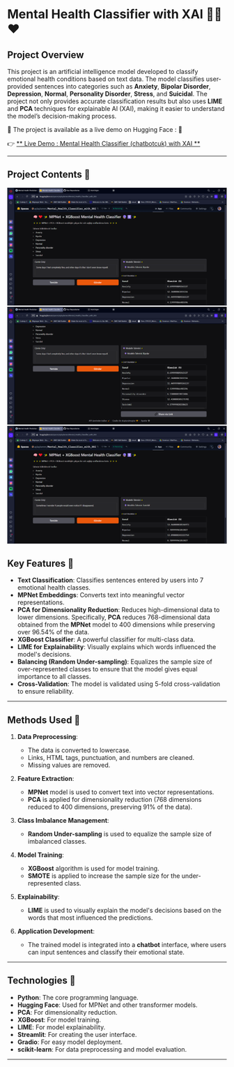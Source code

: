 # Mental Health Classifier with XAI 🌟🧠❤️

## Project Overview

This project is an artificial intelligence model developed to classify emotional health conditions based on text data. The model classifies user-provided sentences into categories such as **Anxiety**, **Bipolar Disorder**, **Depression**, **Normal**, **Personality Disorder**, **Stress**, and **Suicidal**. The project not only provides accurate classification results but also uses **LIME** and **PCA** techniques for explainable AI (XAI), making it easier to understand the model’s decision-making process.

🎯 The project is available as a live demo on Hugging Face : 🎯 

 👉 [** Live Demo : Mental Health Classifier (chatbotcuk) with XAI **](https://huggingface.co/spaces/aylaylomm/Mental_Health_Classifier_with_XAI)

---

## Project Contents 🌟

![](https://github.com/aysenurkocaak/photo/blob/main/Mental%20Health%20Classifier%20With%20XAI%20-%20a%20Hugging%20Face%20Space%20by%20aylaylomm%20-%20Opera%2026.04.2025%2020_29_40.png)
![](https://github.com/aysenurkocaak/photo/blob/main/Mental%20Health%20Classifier%20With%20XAI%20-%20a%20Hugging%20Face%20Space%20by%20aylaylomm%20-%20Opera%2026.04.2025%2020_29_49.png)
![](https://github.com/aysenurkocaak/photo/blob/main/Mental%20Health%20Classifier%20With%20XAI%20-%20a%20Hugging%20Face%20Space%20by%20aylaylomm%20-%20Opera%2026.04.2025%2020_30_13.png)

## Key Features 🌟

- **Text Classification**: Classifies sentences entered by users into 7 emotional health classes.
- **MPNet Embeddings**: Converts text into meaningful vector representations.
- **PCA for Dimensionality Reduction**: Reduces high-dimensional data to lower dimensions. Specifically, **PCA** reduces 768-dimensional data obtained from the **MPNet** model to 400 dimensions while preserving over 96.54% of the data.
- **XGBoost Classifier**: A powerful classifier for multi-class data.
- **LIME for Explainability**: Visually explains which words influenced the model's decisions.
- **Balancing (Random Under-sampling)**: Equalizes the sample size of over-represented classes to ensure that the model gives equal importance to all classes.
- **Cross-Validation**: The model is validated using 5-fold cross-validation to ensure reliability.

---

## Methods Used 🌟

1. **Data Preprocessing**:
   - The data is converted to lowercase.
   - Links, HTML tags, punctuation, and numbers are cleaned.
   - Missing values are removed.
   
2. **Feature Extraction**:
   - **MPNet** model is used to convert text into vector representations.
   - **PCA** is applied for dimensionality reduction (768 dimensions reduced to 400 dimensions, preserving 91% of the data).

3. **Class Imbalance Management**:
   - **Random Under-sampling** is used to equalize the sample size of imbalanced classes.

4. **Model Training**:
   - **XGBoost** algorithm is used for model training.
   - **SMOTE** is applied to increase the sample size for the under-represented class.

5. **Explainability**:
   - **LIME** is used to visually explain the model's decisions based on the words that most influenced the predictions.

6. **Application Development**:
   - The trained model is integrated into a **chatbot** interface, where users can input sentences and classify their emotional state.

---

## Technologies 🌟

- **Python**: The core programming language.
- **Hugging Face**: Used for MPNet and other transformer models.
- **PCA**: For dimensionality reduction.
- **XGBoost**: For model training.
- **LIME**: For model explainability.
- **Streamlit**: For creating the user interface.
- **Gradio**: For easy model deployment.
- **scikit-learn**: For data preprocessing and model evaluation.

---



